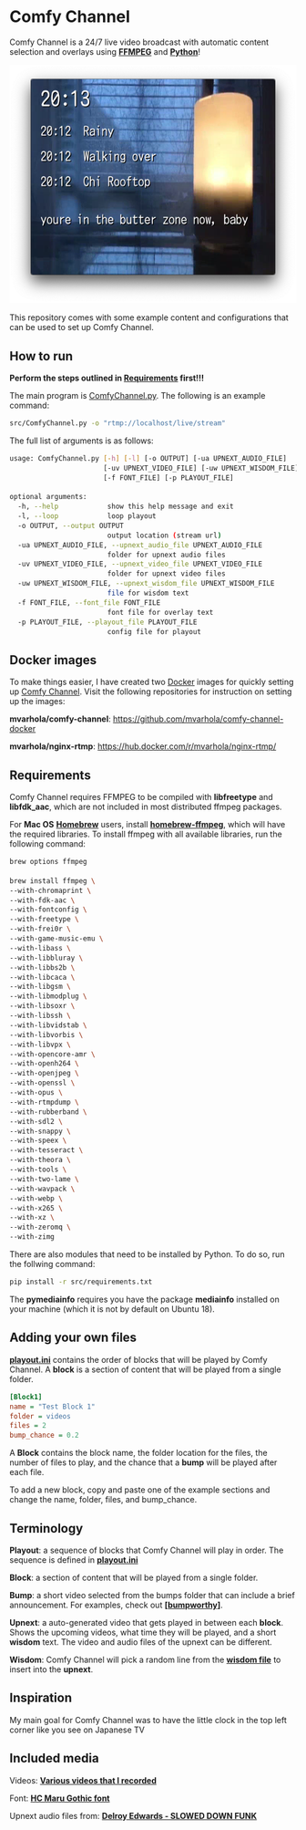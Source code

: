 # Comfy Channel

Comfy Channel is a 24/7 live video broadcast with automatic content selection and overlays using [**FFMPEG**](https://ffmpeg.org/) and [**Python**](https://www.python.org/)!

![Comfy Channel](readme-img/screenshot.png)

This repository comes with some example content and configurations that can be used to set up Comfy Channel.

## How to run

**Perform the steps outlined in [Requirements](#requirements) first!!!**

The main program is [ComfyChannel.py](/src/ComfyChannel.py). The following is an example command:

```bash
src/ComfyChannel.py -o "rtmp://localhost/live/stream"
```

The full list of arguments is as follows:

```bash
usage: ComfyChannel.py [-h] [-l] [-o OUTPUT] [-ua UPNEXT_AUDIO_FILE]
                       [-uv UPNEXT_VIDEO_FILE] [-uw UPNEXT_WISDOM_FILE]
                       [-f FONT_FILE] [-p PLAYOUT_FILE]

optional arguments:
  -h, --help            show this help message and exit
  -l, --loop            loop playout
  -o OUTPUT, --output OUTPUT
                        output location (stream url)
  -ua UPNEXT_AUDIO_FILE, --upnext_audio_file UPNEXT_AUDIO_FILE
                        folder for upnext audio files
  -uv UPNEXT_VIDEO_FILE, --upnext_video_file UPNEXT_VIDEO_FILE
                        folder for upnext video files
  -uw UPNEXT_WISDOM_FILE, --upnext_wisdom_file UPNEXT_WISDOM_FILE
                        file for wisdom text
  -f FONT_FILE, --font_file FONT_FILE
                        font file for overlay text
  -p PLAYOUT_FILE, --playout_file PLAYOUT_FILE
                        config file for playout
```

## Docker images

To make things easier, I have created two [Docker](https://www.docker.com/) images for quickly setting up [Comfy Channel](https://github.com/mvarhola/comfy-channel). Visit the following repositories for instruction on setting up the images:

**mvarhola/comfy-channel**: <https://github.com/mvarhola/comfy-channel-docker>

**mvarhola/nginx-rtmp**: <https://hub.docker.com/r/mvarhola/nginx-rtmp/>

## Requirements

Comfy Channel requires FFMPEG to be compiled with **libfreetype** and **libfdk_aac**, which are not included in most distributed ffmpeg packages.

For **Mac OS** [**Homebrew**](https://brew.sh/) users, install [**homebrew-ffmpeg**](https://github.com/varenc/homebrew-ffmpeg), which will have the required libraries.
To install ffmpeg with all available libraries, run the following command:

```bash
brew options ffmpeg

brew install ffmpeg \
--with-chromaprint \
--with-fdk-aac \
--with-fontconfig \
--with-freetype \
--with-frei0r \
--with-game-music-emu \
--with-libass \
--with-libbluray \
--with-libbs2b \
--with-libcaca \
--with-libgsm \
--with-libmodplug \
--with-libsoxr \
--with-libssh \
--with-libvidstab \
--with-libvorbis \
--with-libvpx \
--with-opencore-amr \
--with-openh264 \
--with-openjpeg \
--with-openssl \
--with-opus \
--with-rtmpdump \
--with-rubberband \
--with-sdl2 \
--with-snappy \
--with-speex \
--with-tesseract \
--with-theora \
--with-tools \
--with-two-lame \
--with-wavpack \
--with-webp \
--with-x265 \
--with-xz \
--with-zeromq \
--with-zimg
```

There are also modules that need to be installed by Python. To do so, run the follwing command:

```bash
pip install -r src/requirements.txt
```

The **pymediainfo** requires you have the package **mediainfo** installed on your machine (which it is not by default on Ubuntu 18).

## Adding your own files

[**playout.ini**](playout.ini) contains the order of blocks that will be played by Comfy Channel.
A **block** is a section of content that will be played from a single folder.

```ini
[Block1]
name = "Test Block 1"
folder = videos
files = 2
bump_chance = 0.2
```

A **Block** contains the block name, the folder location for the files, the number of files to play, and the chance that a **bump** will be played after each file.

To add a new block, copy and paste one of the example sections and change the name, folder, files, and bump_chance.

## Terminology

**Playout**: a sequence of blocks that Comfy Channel will play in order. The sequence is defined in [**playout.ini**](/playout.ini)

**Block**: a section of content that will be played from a single folder.

**Bump**: a short video selected from the bumps folder that can include a brief announcement. For examples, check out [**[bumpworthy]**](https://www.bumpworthy.com).

**Upnext**: a auto-generated video that gets played in between each **block**. Shows the upcoming videos, what time they will be played, and a short **wisdom** text. The video and audio files of the upnext can be different.

**Wisdom**: Comfy Channel will pick a random line from the [**wisdom file**](/upnext/wisdom.txt) to insert into the **upnext**.

## Inspiration

My main goal for Comfy Channel was to have the little clock in the top left corner like you see on Japanese TV

## Included media

Videos:
[**Various videos that I recorded**](https://www.youtube.com/channel/UCjgBGlfTl5UMvtmH838x99w)

Font:
[**HC Maru Gothic font**](https://www.freejapanesefont.com/hc-maru-gothic-font-download/)

Upnext audio files from:
[**Delroy Edwards - SLOWED DOWN FUNK**](https://www.sloweddownfunk.net/)
